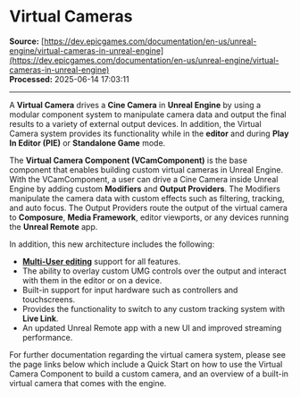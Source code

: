 # Virtual Cameras

**Source:** [https://dev.epicgames.com/documentation/en-us/unreal-engine/virtual-cameras-in-unreal-engine](https://dev.epicgames.com/documentation/en-us/unreal-engine/virtual-cameras-in-unreal-engine)  
**Processed:** 2025-06-14 17:03:11

---

A **Virtual Camera** drives a **Cine Camera** in **Unreal Engine** by using a modular component system to manipulate camera data and output the final results to a variety of external output devices. In addition, the Virtual Camera system provides its functionality while in the **editor** and during **Play In Editor (PIE)** or **Standalone Game** mode.

The **Virtual Camera Component (VCamComponent)** is the base component that enables building custom virtual cameras in Unreal Engine. With the VCamComponent, a user can drive a Cine Camera inside Unreal Engine by adding custom **Modifiers** and **Output Providers**. The Modifiers manipulate the camera data with custom effects such as filtering, tracking, and auto focus. The Output Providers route the output of the virtual camera to **Composure**, **Media Framework**, editor viewports, or any devices running the **Unreal Remote** app.

In addition, this new architecture includes the following:

-   **[Multi-User editing](/documentation/en-us/unreal-engine/multi-user-editing-in-unreal-engine)** support for all features.
-   The ability to overlay custom UMG controls over the output and interact with them in the editor or on a device.
-   Built-in support for input hardware such as controllers and touchscreens.
-   Provides the functionality to switch to any custom tracking system with **Live Link**.
-   An updated Unreal Remote app with a new UI and improved streaming performance.

For further documentation regarding the virtual camera system, please see the page links below which include a Quick Start on how to use the Virtual Camera Component to build a custom camera, and an overview of a built-in virtual camera that comes with the engine.